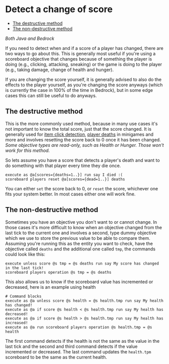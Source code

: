 # Detect a change of score

  - [The destructive method](#the-destructive-method)
  - [The non-destructive method](#the-non-destructive-method)


_Both Java and Bedrock_

If you need to detect when and if a score of a player has changed, there are two ways to go about this. This is generally most useful if you're using a scoreboard objective that changes because of something the player is doing (e.g., clicking, attacking, sneaking) or the game is doing to the player (e.g., taking damage, change of health and hunger).

If you are changing the score yourself, it is generally advised to also do the effects to the player yourself, as you're changing the score anyways (which is currently the case in 100% of the time in Bedrock), but in some edge cases this can still be useful to do anyways.

## The destructive method

This is the more commonly used method, because in many use cases it's not important to know the total score, just that the score changed. It is generally used for [item click detection](/wiki/questions/itemclick), [player deaths](/wiki/questions/playerdeaths) in minigames and more and involves resetting the score back to 0 once it has been changed.  
_Some objective types are read-only, such as Health or Hunger. Those won't work for this method._

So lets assume you have a score that detects a player's death and want to do something with that player every time they die once.
```mcfunction
execute as @a[scores={deaths=1..}] run say I died :(
scoreboard players reset @a[scores={dead=1..}] deaths
```

You can either `set` the score back to 0, or `reset` the score, whichever one fits your system better. In most cases either one will work fine.

## The non-destructive method

Sometimes you have an objective you don't want to or cannot change. In those cases it's more difficult to know when an objective changed from the last tick to the current one and involves a second, type dummy objective which we use to store the previous value to be able to compare them. Assuming you're running this as the entity you want to check, have the objective called `deaths` and the additional one called `tmp`, the commands could look like this:

```mcfunction
execute unless score @s tmp = @s deaths run say My score has changed in the last tick!
scoreboard players operation @s tmp = @s deaths
```

This also allows us to know if the scoreboard value has incremented or decreased, here is an example using health

```mcfunction
# Command blocks
execute as @a unless score @s health = @s health.tmp run say My health has changed!
execute as @a if score @s health < @s health.tmp run say My health has decreased!
execute as @a if score @s health > @s health.tmp run say My health has increased!
execute as @a run scoreboard players operation @s health.tmp = @s health
```

The first command detects if the health is not the same as the value in the last tick and the second and third command detects if the value incremented or decreased. The last command updates the `health.tpm` scoreboard to be the same as the current health.
